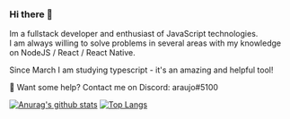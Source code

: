### Hi there 👋
Im a fullstack developer and enthusiast of JavaScript technologies.  
I am always willing to solve problems in several areas with my knowledge on NodeJS / React / React Native.

Since March I am studying typescript - it's an amazing and helpful tool!

💬 Want some help? Contact me on Discord: araujo#5100

[![Anurag's github stats](https://github-readme-stats.vercel.app/api?username=araujooj)](https://github.com/anuraghazra/github-readme-stats)
[![Top Langs](https://github-readme-stats.vercel.app/api/top-langs/?username=araujooj&layout=compact)](https://github.com/anuraghazra/github-readme-stats)
